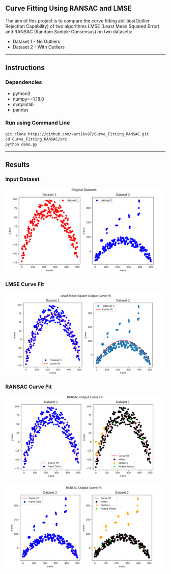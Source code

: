 ## Curve Fitting Using RANSAC and LMSE
The aim of this project is to compare the curve fitting 
abilities(Outlier Rejection Capability) of two algorithms 
LMSE (Least Mean Squared Error) and RANSAC (Random Sample 
Consensus) on two datasets:
- Dataset 1 - No Outliers 
- Dataset 2 - With Outliers

---
## Instructions

### Dependencies
- python3
- numpy==1.18.0
- matplotlib
- pandas

### Run using Command Line
```
git clone https://github.com/kartikv97/Curve_Fitting_RANSAC.git
cd Curve_Fitting_RANSAC/src
python demo.py 
```
---
## Results

### Input Dataset
![Input](output/input.PNG)

### LMSE Curve Fit
![LMSE](output/LMSE.PNG)

### RANSAC Curve Fit
![Data 1](output/ransac_1.PNG)

![Data 2](output/ransac_2.PNG)
